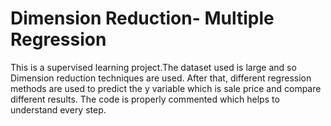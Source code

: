# Dimension Reduction- Multiple Regression
 This is a supervised learning project.The dataset used is large and so Dimension reduction techniques are used. 
 After that, different regression methods are used to predict the y variable which is sale price and compare different results. 
 The code is properly commented which helps to understand every step. 
 
